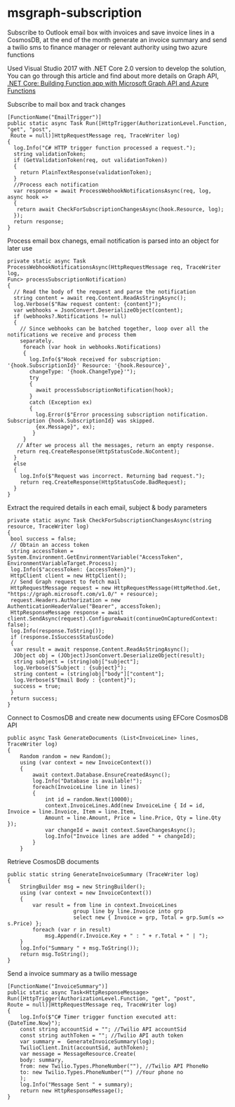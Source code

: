 # msgraph-subscription
Subscribe to Outlook email box with invoices and save invoice lines in a CosmosDB, at the end of the month generate an invoice summary and send a twilio sms to finance manager or relevant authority using two azure functions

Used Visual Studio 2017 with .NET Core 2.0 version to develop the solution, You can go through this article and find about more details on Graph API, <a href="https://social.technet.microsoft.com/wiki/contents/articles/51599.net-core-building-function-app-with-microsoft-graph-api-and-azure-functions.aspx">.NET  Core: Building Function app with Microsoft Graph API and Azure Functions</a>

Subscribe to mail box and track changes
```
[FunctionName("EmailTrigger")] 
public static async Task Run([HttpTrigger(AuthorizationLevel.Function, "get", "post", 
 Route = null)]HttpRequestMessage req, TraceWriter log) 
{ 
  log.Info("C# HTTP trigger function processed a request."); 
  string validationToken; 
  if (GetValidationToken(req, out validationToken)) 
  { 
    return PlainTextResponse(validationToken); 
  } 
  //Process each notification 
  var response = await ProcessWebhookNotificationsAsync(req, log, async hook => 
  { 
   return await CheckForSubscriptionChangesAsync(hook.Resource, log); 
  }); 
  return response; 
}
```

Process email box chanegs, email notification is parsed into an object for later use
```
private static async Task ProcessWebhookNotificationsAsync(HttpRequestMessage req, TraceWriter log,
Func> processSubscriptionNotification) 
{ 
  // Read the body of the request and parse the notification 
  string content = await req.Content.ReadAsStringAsync(); 
  log.Verbose($"Raw request content: {content}"); 
  var webhooks = JsonConvert.DeserializeObject(content); 
  if (webhooks?.Notifications != null) 
  { 
    // Since webhooks can be batched together, loop over all the notifications we receive and process them
    separately. 
     foreach (var hook in webhooks.Notifications) 
     { 
       log.Info($"Hook received for subscription: '{hook.SubscriptionId}' Resource: '{hook.Resource}', 
       changeType: '{hook.ChangeType}'"); 
       try 
       { 
         await processSubscriptionNotification(hook); 
       } 
       catch (Exception ex) 
       { 
         log.Error($"Error processing subscription notification. Subscription {hook.SubscriptionId} was skipped.
         {ex.Message}", ex); 
        } 
     } 
   // After we process all the messages, return an empty response. 
   return req.CreateResponse(HttpStatusCode.NoContent); 
  } 
  else 
  { 
    log.Info($"Request was incorrect. Returning bad request."); 
    return req.CreateResponse(HttpStatusCode.BadRequest); 
  } 
}
```

Extract the required details in each email, subject & body parameters
```
private static async Task CheckForSubscriptionChangesAsync(string resource, TraceWriter log) 
{ 
 bool success = false; 
 // Obtain an access token 
 string accessToken = System.Environment.GetEnvironmentVariable("AccessToken", EnvironmentVariableTarget.Process); 
 log.Info($"accessToken: {accessToken}"); 
 HttpClient client = new HttpClient(); 
 // Send Graph request to fetch mail 
 HttpRequestMessage request = new HttpRequestMessage(HttpMethod.Get, "https://graph.microsoft.com/v1.0/" + resource); 
 request.Headers.Authorization = new AuthenticationHeaderValue("Bearer", accessToken);  
 HttpResponseMessage response = await client.SendAsync(request).ConfigureAwait(continueOnCapturedContext: false);  
 log.Info(response.ToString()); 
 if (response.IsSuccessStatusCode) 
 { 
  var result = await response.Content.ReadAsStringAsync(); 
  JObject obj = (JObject)JsonConvert.DeserializeObject(result); 
  string subject = (string)obj["subject"]; 
  log.Verbose($"Subject : {subject}"); 
  string content = (string)obj["body"]["content"]; 
  log.Verbose($"Email Body : {content}"); 
  success = true; 
 } 
 return success; 
}
```

Connect to CosmosDB and create new documents using EFCore CosmosDB API
```
public async Task GenerateDocuments (List<InvoiceLine> lines, TraceWriter log)
{
    Random random = new Random();
    using (var context = new InvoiceContext())
    {
        await context.Database.EnsureCreatedAsync();
        log.Info("Database is available!");
        foreach(InvoiceLine line in lines)
        {
            int id = random.Next(10000);
            context.InvoiceLines.Add(new InvoiceLine { Id = id, Invoice = line.Invoice, Item = line.Item,
            Amount = line.Amount, Price = line.Price, Qty = line.Qty });
            var changeId = await context.SaveChangesAsync();
            log.Info("Invoice lines are added " + changeId);
        }
    }
```

Retrieve CosmosDB documents 
```
public static string GenerateInvoiceSummary (TraceWriter log)
{
    StringBuilder msg = new StringBuilder();
    using (var context = new InvoiceContext())
    {
        var result = from line in context.InvoiceLines
                     group line by line.Invoice into grp
                     select new { Invoice = grp, Total = grp.Sum(s => s.Price) };
        foreach (var r in result)
            msg.Append(r.Invoice.Key + " : " + r.Total + " | ");
    }
    log.Info("Summary " + msg.ToString());
    return msg.ToString();
}
```

Send a invoice summary as a twilio message
```
[FunctionName("InvoiceSummary")]
public static async Task<HttpResponseMessage> Run([HttpTrigger(AuthorizationLevel.Function, "get", "post",
Route = null)]HttpRequestMessage req, TraceWriter log)
{
    log.Info($"C# Timer trigger function executed att: {DateTime.Now}");
    const string accountSid = ""; //Twilio API accountSid
    const string authToken = ""; //Twilio API auth token
    var summary =  GenerateInvoiceSummary(log);
    TwilioClient.Init(accountSid, authToken);
    var message = MessageResource.Create(
    body: summary,
    from: new Twilio.Types.PhoneNumber(""), //Twilio API PhoneNo
    to: new Twilio.Types.PhoneNumber("") //Your phone no
    );
    log.Info("Message Sent " + summary);
    return new HttpResponseMessage();
}
```

